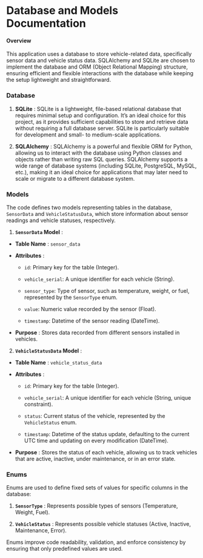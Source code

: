 # Database and Models Documentation

#### Overview

This application uses a database to store vehicle-related data, specifically sensor data and vehicle status data. SQLAlchemy and SQLite are chosen to implement the database and ORM (Object Relational Mapping) structure, ensuring efficient and flexible interactions with the database while keeping the setup lightweight and straightforward.

### Database

1. **SQLite** : SQLite is a lightweight, file-based relational database that requires minimal setup and configuration. It’s an ideal choice for this project, as it provides sufficient capabilities to store and retrieve data without requiring a full database server. SQLite is particularly suitable for development and small- to medium-scale applications.

2. **SQLAlchemy** : SQLAlchemy is a powerful and flexible ORM for Python, allowing us to interact with the database using Python classes and objects rather than writing raw SQL queries. SQLAlchemy supports a wide range of database systems (including SQLite, PostgreSQL, MySQL, etc.), making it an ideal choice for applications that may later need to scale or migrate to a different database system.

### Models
The code defines two models representing tables in the database, `SensorData` and `VehicleStatusData`, which store information about sensor readings and vehicle statuses, respectively.

1. **`SensorData` Model** :
  - **Table Name** : `sensor_data`

  - **Attributes** :
    - `id`: Primary key for the table (Integer).

    - `vehicle_serial`: A unique identifier for each vehicle (String).

    - `sensor_type`: Type of sensor, such as temperature, weight, or fuel, represented by the `SensorType` enum.

    - `value`: Numeric value recorded by the sensor (Float).

    - `timestamp`: Datetime of the sensor reading (DateTime).

  - **Purpose** : Stores data recorded from different sensors installed in vehicles.

2. **`VehicleStatusData` Model** :
  - **Table Name** : `vehicle_status_data`

  - **Attributes** :
    - `id`: Primary key for the table (Integer).

    - `vehicle_serial`: A unique identifier for each vehicle (String, unique constraint).

    - `status`: Current status of the vehicle, represented by the `VehicleStatus` enum.

    - `timestamp`: Datetime of the status update, defaulting to the current UTC time and updating on every modification (DateTime).

  - **Purpose** : Stores the status of each vehicle, allowing us to track vehicles that are active, inactive, under maintenance, or in an error state.

### Enums

Enums are used to define fixed sets of values for specific columns in the database:

1. **`SensorType`** : Represents possible types of sensors (Temperature, Weight, Fuel).

2. **`VehicleStatus`** : Represents possible vehicle statuses (Active, Inactive, Maintenance, Error).

Enums improve code readability, validation, and enforce consistency by ensuring that only predefined values are used.
